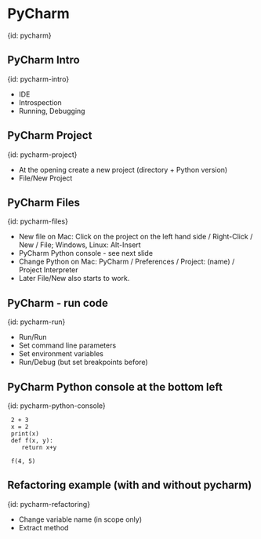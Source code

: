 # PyCharm
{id: pycharm}

## PyCharm Intro
{id: pycharm-intro}

* IDE
* Introspection
* Running, Debugging



## PyCharm Project
{id: pycharm-project}

* At the opening create a new project (directory + Python version)
* File/New Project



## PyCharm Files
{id: pycharm-files}

* New file on Mac: Click on the project on the left hand side / Right-Click / New / File;  Windows, Linux: Alt-Insert
* PyCharm Python console - see next slide
* Change Python on Mac: PyCharm / Preferences / Project: (name) / Project Interpreter
* Later File/New also starts to work.




## PyCharm - run code
{id: pycharm-run}

* Run/Run
* Set command line parameters
* Set environment variables
* Run/Debug (but set breakpoints before)



## PyCharm Python console at the bottom left
{id: pycharm-python-console}

```
 2 + 3
 x = 2
 print(x)
 def f(x, y):
    return x+y

 f(4, 5)
```


## Refactoring example (with and without pycharm)
{id: pycharm-refactoring}

* Change variable name (in scope only)
* Extract method



